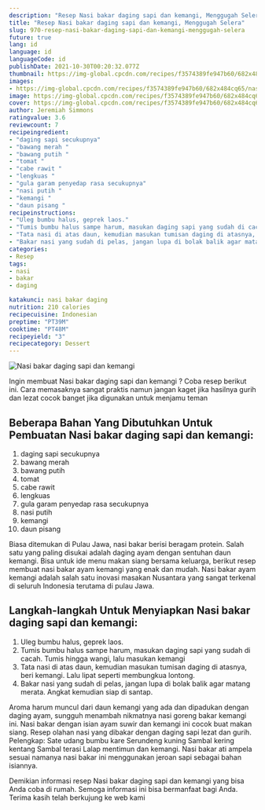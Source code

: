 ```yaml
---
description: "Resep Nasi bakar daging sapi dan kemangi, Menggugah Selera"
title: "Resep Nasi bakar daging sapi dan kemangi, Menggugah Selera"
slug: 970-resep-nasi-bakar-daging-sapi-dan-kemangi-menggugah-selera
future: true
lang: id
language: id
languageCode: id
publishDate: 2021-10-30T00:20:32.077Z 
thumbnail: https://img-global.cpcdn.com/recipes/f3574389fe947b60/682x484cq65/nasi-bakar-daging-sapi-dan-kemangi-foto-resep-utama.png
images:
- https://img-global.cpcdn.com/recipes/f3574389fe947b60/682x484cq65/nasi-bakar-daging-sapi-dan-kemangi-foto-resep-utama.png
image: https://img-global.cpcdn.com/recipes/f3574389fe947b60/682x484cq65/nasi-bakar-daging-sapi-dan-kemangi-foto-resep-utama.png
cover: https://img-global.cpcdn.com/recipes/f3574389fe947b60/682x484cq65/nasi-bakar-daging-sapi-dan-kemangi-foto-resep-utama.png
author: Jeremiah Simmons
ratingvalue: 3.6
reviewcount: 7
recipeingredient:
- "daging sapi secukupnya"
- "bawang merah "
- "bawang putih "
- "tomat "
- "cabe rawit "
- "lengkuas "
- "gula garam penyedap rasa secukupnya"
- "nasi putih "
- "kemangi "
- "daun pisang "
recipeinstructions:
- "Uleg bumbu halus, geprek laos."
- "Tumis bumbu halus sampe harum, masukan daging sapi yang sudah di cacah. Tumis hingga wangi, lalu masukan kemangi"
- "Tata nasi di atas daun, kemudian masukan tumisan daging di atasnya, beri kemangi. Lalu lipat seperti membungkua lontong."
- "Bakar nasi yang sudah di pelas, jangan lupa di bolak balik agar matang merata. Angkat kemudian siap di santap."
categories:
- Resep
tags:
- nasi
- bakar
- daging

katakunci: nasi bakar daging 
nutrition: 210 calories
recipecuisine: Indonesian
preptime: "PT39M"
cooktime: "PT48M"
recipeyield: "3"
recipecategory: Dessert
---
```



![Nasi bakar daging sapi dan kemangi](https://img-global.cpcdn.com/recipes/f3574389fe947b60/682x484cq65/nasi-bakar-daging-sapi-dan-kemangi-foto-resep-utama.png)

Ingin membuat Nasi bakar daging sapi dan kemangi ? Coba resep berikut ini. Cara memasaknya sangat praktis namun jangan kaget jika hasilnya gurih dan lezat cocok banget jika digunakan untuk menjamu teman

<!--inarticleads1-->

## Beberapa Bahan Yang Dibutuhkan Untuk Pembuatan Nasi bakar daging sapi dan kemangi:

1. daging sapi secukupnya
1. bawang merah 
1. bawang putih 
1. tomat 
1. cabe rawit 
1. lengkuas 
1. gula garam penyedap rasa secukupnya
1. nasi putih 
1. kemangi 
1. daun pisang 

Biasa ditemukan di Pulau Jawa, nasi bakar berisi beragam protein. Salah satu yang paling disukai adalah daging ayam dengan sentuhan daun kemangi. Bisa untuk ide menu makan siang bersama keluarga, berikut resep membuat nasi bakar ayam kemangi yang enak dan mudah. Nasi bakar ayam kemangi adalah salah satu inovasi masakan Nusantara yang sangat terkenal di seluruh Indonesia terutama di pulau Jawa. 

<!--inarticleads2-->

## Langkah-langkah Untuk Menyiapkan Nasi bakar daging sapi dan kemangi:

1. Uleg bumbu halus, geprek laos.
1. Tumis bumbu halus sampe harum, masukan daging sapi yang sudah di cacah. Tumis hingga wangi, lalu masukan kemangi
1. Tata nasi di atas daun, kemudian masukan tumisan daging di atasnya, beri kemangi. Lalu lipat seperti membungkua lontong.
1. Bakar nasi yang sudah di pelas, jangan lupa di bolak balik agar matang merata. Angkat kemudian siap di santap.


Aroma harum muncul dari daun kemangi yang ada dan dipadukan dengan daging ayam, sungguh menambah nikmatnya nasi goreng bakar kemangi ini. Nasi bakar dengan isian ayam suwir dan kemangi ini cocok buat makan siang. Resep olahan nasi yang dibakar dengan daging sapi lezat dan gurih. Pelengkap: Sate udang bumbu kare Serundeng kuning Sambal kering kentang Sambal terasi Lalap mentimun dan kemangi. Nasi bakar ati ampela sesuai namanya nasi bakar ini menggunakan jeroan sapi sebagai bahan isiannya. 

Demikian informasi  resep Nasi bakar daging sapi dan kemangi   yang bisa Anda coba di rumah. Semoga informasi ini bisa bermanfaat bagi Anda. Terima kasih telah berkujung ke web kami
